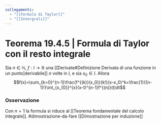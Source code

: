 ```yaml
---
collegamenti:
  - "[[Formula di Taylor]]"
  - "[[Intergrali]]"
---
```

# Teorema 19.4.5 | Formula di Taylor con il resto integrale
Sia $n\in \mathbb{N}$, $f:I\to\mathbb{R}$ una [[Derivate#Definizione Derivata di una funzione in un punto|derivabile]] $n$ volte in $I$, e sia $x_{0}\in I$. Allora
$$f(x)=\sum_{k=0}^{n-1}\frac{f^{(k)}(x_0)}{k!}(x-x_0)^k+\frac{1}{(n-1)!}\int_{x_{0}}^{x}(x-t)^{n-1}f^{(n)}(t)dt$$
### Osservazione
Con $n=1$ la formula si riduce al [[Teorema fondamentale del calcolo integrale]].
#dimostrazione-da-fare [[Dimostrazione per induzione]]